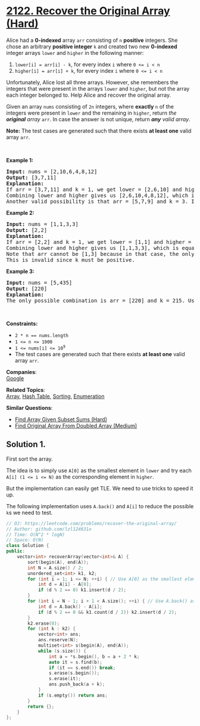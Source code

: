 # [2122. Recover the Original Array (Hard)](https://leetcode.com/problems/recover-the-original-array/)

<p>Alice had a <strong>0-indexed</strong> array <code>arr</code> consisting of <code>n</code> <strong>positive</strong> integers. She chose an arbitrary <strong>positive integer</strong> <code>k</code> and created two new <strong>0-indexed</strong> integer arrays <code>lower</code> and <code>higher</code> in the following manner:</p>

<ol>
	<li><code>lower[i] = arr[i] - k</code>, for every index <code>i</code> where <code>0 &lt;= i &lt; n</code></li>
	<li><code>higher[i] = arr[i] + k</code>, for every index <code>i</code> where <code>0 &lt;= i &lt; n</code></li>
</ol>

<p>Unfortunately, Alice lost all three arrays. However, she remembers the integers that were present in the arrays <code>lower</code> and <code>higher</code>, but not the array each integer belonged to. Help Alice and recover the original array.</p>

<p>Given an array <code>nums</code> consisting of <code>2n</code> integers, where <strong>exactly</strong> <code>n</code> of the integers were present in <code>lower</code> and the remaining in <code>higher</code>, return <em>the <strong>original</strong> array</em> <code>arr</code>. In case the answer is not unique, return <em><strong>any</strong> valid array</em>.</p>

<p><strong>Note:</strong> The test cases are generated such that there exists <strong>at least one</strong> valid array <code>arr</code>.</p>

<p>&nbsp;</p>
<p><strong>Example 1:</strong></p>

<pre><strong>Input:</strong> nums = [2,10,6,4,8,12]
<strong>Output:</strong> [3,7,11]
<strong>Explanation:</strong>
If arr = [3,7,11] and k = 1, we get lower = [2,6,10] and higher = [4,8,12].
Combining lower and higher gives us [2,6,10,4,8,12], which is a permutation of nums.
Another valid possibility is that arr = [5,7,9] and k = 3. In that case, lower = [2,4,6] and higher = [8,10,12]. 
</pre>

<p><strong>Example 2:</strong></p>

<pre><strong>Input:</strong> nums = [1,1,3,3]
<strong>Output:</strong> [2,2]
<strong>Explanation:</strong>
If arr = [2,2] and k = 1, we get lower = [1,1] and higher = [3,3].
Combining lower and higher gives us [1,1,3,3], which is equal to nums.
Note that arr cannot be [1,3] because in that case, the only possible way to obtain [1,1,3,3] is with k = 0.
This is invalid since k must be positive.
</pre>

<p><strong>Example 3:</strong></p>

<pre><strong>Input:</strong> nums = [5,435]
<strong>Output:</strong> [220]
<strong>Explanation:</strong>
The only possible combination is arr = [220] and k = 215. Using them, we get lower = [5] and higher = [435].
</pre>

<p>&nbsp;</p>
<p><strong>Constraints:</strong></p>

<ul>
	<li><code>2 * n == nums.length</code></li>
	<li><code>1 &lt;= n &lt;= 1000</code></li>
	<li><code>1 &lt;= nums[i] &lt;= 10<sup>9</sup></code></li>
	<li>The test cases are generated such that there exists <strong>at least one</strong> valid array <code>arr</code>.</li>
</ul>


**Companies**:  
[Google](https://leetcode.com/company/google)

**Related Topics**:  
[Array](https://leetcode.com/tag/array/), [Hash Table](https://leetcode.com/tag/hash-table/), [Sorting](https://leetcode.com/tag/sorting/), [Enumeration](https://leetcode.com/tag/enumeration/)

**Similar Questions**:
* [Find Array Given Subset Sums (Hard)](https://leetcode.com/problems/find-array-given-subset-sums/)
* [Find Original Array From Doubled Array (Medium)](https://leetcode.com/problems/find-original-array-from-doubled-array/)

## Solution 1.

First sort the array.

The idea is to simply use `A[0]` as the smallest element in `lower` and try each `A[i] (1 <= i <= N)` as the corresponding element in `higher`.

But the implementation can easily get TLE. We need to use tricks to speed it up.

The following implementation uses `A.back()` and `A[i]` to reduce the possible `k`s we need to test.

```cpp
// OJ: https://leetcode.com/problems/recover-the-original-array/
// Author: github.com/lzl124631x
// Time: O(N^2 * logN)
// Space: O(N)
class Solution {
public:
    vector<int> recoverArray(vector<int>& A) {
        sort(begin(A), end(A));
        int N = A.size() / 2;
        unordered_set<int> k1, k2;
        for (int i = 1; i <= N; ++i) { // Use A[0] as the smallest element in lower. Try each A[i] (1 <= i <= N) as the corresponding element in higher.
            int d = A[i] - A[0];
            if (d % 2 == 0) k1.insert(d / 2);
        }
        for (int i = N - 1; i + 1 < A.size(); ++i) { // Use A.back() as the largest element in higher. Try each A[i] (N-1 <= i < A.size()-1) as the corresponding element in lower.
            int d = A.back() - A[i];
            if (d % 2 == 0 && k1.count(d / 2)) k2.insert(d / 2);
        }
        k2.erase(0);
        for (int k : k2) {
            vector<int> ans;
            ans.reserve(N);
            multiset<int> s(begin(A), end(A));
            while (s.size()) {
                int a = *s.begin(), b = a + 2 * k;
                auto it = s.find(b);
                if (it == s.end()) break;
                s.erase(s.begin());
                s.erase(it);
                ans.push_back(a + k);
            }
            if (s.empty()) return ans;
        }
        return {};
    }
};
```
